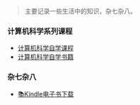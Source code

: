
> 主要记录一些生活中的知识，杂七杂八。

### 计算机科学系列课程

- [计算机科学自学课程](self-control/study/cs_class.md)
- [计算机科学自学书籍](self-control/study/cs_books.md)


### 杂七杂八

- [📚Kindle电子书下载](self-control/kindle.md)
